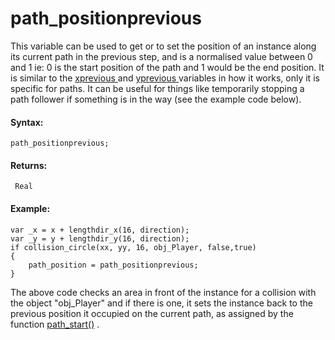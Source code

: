 # path_positionprevious

This variable can be used to get or to set the position of an instance
along its current path in the previous step, and is a normalised value
between 0 and 1 ie: 0 is the start position of the path and 1 would be
the end position. It is similar to the [ xprevious
](../../Instances/Instance_Variables/xprevious) and [ yprevious
](../../Instances/Instance_Variables/yprevious) variables in how it
works, only it is specific for paths. It can be useful for things like
temporarily stopping a path follower if something is in the way (see the
example code below).

#### Syntax:

``` gml
path_positionprevious;
```

#### Returns:

``` gml
 Real
```

#### Example:

``` gml
var _x = x + lengthdir_x(16, direction);
var _y = y + lengthdir_y(16, direction);
if collision_circle(xx, yy, 16, obj_Player, false,true)
{
    path_position = path_positionprevious;
}
```

The above code checks an area in front of the instance for a collision
with the object "obj_Player" and if there is one, it sets the instance
back to the previous position it occupied on the current path, as
assigned by the function [path_start()](../path_start) .

